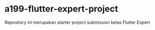 # a199-flutter-expert-project

Repository ini merupakan starter project submission kelas Flutter Expert

